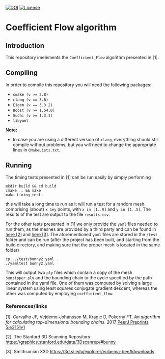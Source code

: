 [![DOI](https://zenodo.org/badge/78863905.svg)](https://zenodo.org/badge/latestdoi/78863905)
[![License](https://img.shields.io/badge/License-BSD%203--Clause-blue.svg)](https://opensource.org/licenses/BSD-3-Clause)

# Coefficient Flow algorithm

## Introduction
This repository imelements the `Coefficient_Flow` algorithm presented in [1].

## Compiling

In order to compile this repository you will need the following packages:

- `cmake (v >= 2.8)`
- `clang (v == 3.8)`
- `Eigen (v == 3.3.2)`
- `Boost (v >= 1.54.0)`
- `Gudhi (v >= 1.3.1)`
- `libyaml`

**Note:**
- In case you are using a different version of `clang`, everything should still compile without problems, but you will need to change the appropriate lines in `CMakeLists.txt`.

## Running

The timing tests presented in [1] can be run easily by simply performing

```{bash}
mkdir build && cd build
cmake .. && make
make timing_test
```
this will take a long time to run as it will run a test for a random mesh comprising (about) `x 1ey` points, with `x in [1..9]` and `y in [1..5]`. The results of the test are output to the file `results.csv`.

For the other tests presented in [1] we only provide the `yaml` files needed to run them, as the meshes are provided by a third party and can be found in [here [2]](https://graphics.stanford.edu/data/3Dscanrep/#bunny) and [here [3]](https://3d.si.edu/explorer/eulaema-bee#downloads). The aforementioned `yaml` files are stored in the `/test` folder and can be run (after the project has been built, and starting from the build directory, and making sure that the proper mesh is located in the same folder)

```{bash}
cp ../test/bunny2.yaml .
./yamltest bunny2.yaml
```

This will output two `ply` files which contain a copy of the mesh `bunzipper.ply` and the bounding chain to the cycle specified by the path contained in the yaml file. One of them was computed by solving a large linear system using least squares conjugate gradient descent, whereas the other was computed by employing `coefficient_flow`.

### References/links

[1]: Carvalho JF, Vejdemo-Johansson M, Kragic D, Pokorny FT. _An algorithm for calculating top-dimensional bounding chains._ 2017 [PeerJ Preprints 5:e3151v1](https://doi.org/10.7287/peerj.preprints.3151v1)

[2]: The Stanford 3D Scanning Repository https://graphics.stanford.edu/data/3Dscanrep/#bunny

[3]: Smithsonian X3D https://3d.si.edu/explorer/eulaema-bee#downloads
